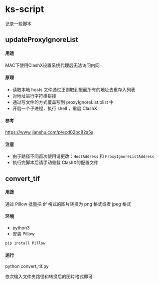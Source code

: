 # ks-script
记录一些脚本

## updateProxyIgnoreList

#### 用途
MAC下使用ClashX设置系统代理后无法访问内网

#### 原理
- 读取本地 hosts 文件通过正则取到里面所有的地址去重存入列表
- 对地址进行字符串拼接
- 通过写文件的方式覆盖写到 proxyIgnoreList.plist 中
- 开启一个子进程，执行 shell ，重启 ClashX

#### 参考
https://www.jianshu.com/p/ecd02bc82a5a

#### 注意
- 由于路径不同首次使用请更改：`HostAddress` 和 `ProxyIgnoreListAddress`
- 执行完脚本后请手动重载 ClashX的配置文件

## convert_tif

#### 用途
通过 Pillow 批量把 tif 格式的图片转换为 png 格式或者 jpeg 格式

#### 环境
- python3
- 安装 Pillow
```
pip install Pillow
```

#### 运行
python convert_tif.py

依次输入文件夹路径和转换后的图片格式即可


